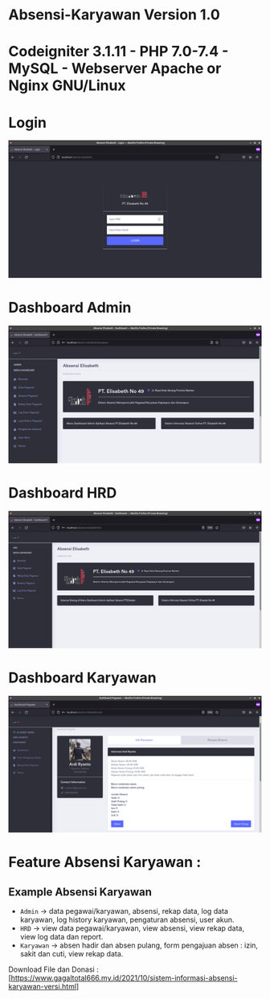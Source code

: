 # Absensi-Karyawan Version 1.0 
# Codeigniter 3.1.11 - PHP 7.0-7.4 - MySQL - Webserver Apache or Nginx GNU/Linux

# Login

![Screen Capture](https://raw.githubusercontent.com/gagaltotal/Absensi-Karyawan/main/login.png)

# Dashboard Admin

![Screen Capture](https://raw.githubusercontent.com/gagaltotal/Absensi-Karyawan/main/dashboard%20admin.png)

# Dashboard HRD

![Screen Capture](https://raw.githubusercontent.com/gagaltotal/Absensi-Karyawan/main/dashboard%20hrd.png)

# Dashboard Karyawan

![Screen Capture](https://raw.githubusercontent.com/gagaltotal/Absensi-Karyawan/main/dashboard%20karyawan.png)

# Feature Absensi Karyawan :

Example Absensi Karyawan
--------

 - `Admin` → data pegawai/karyawan, absensi, rekap data, log data karyawan, log history karyawan, pengaturan absensi, user akun.
 - `HRD` → view data pegawai/karyawan, view absensi, view rekap data, view log data dan report.
 - `Karyawan` → absen hadir dan absen pulang, form pengajuan absen : izin, sakit dan cuti, view rekap data.

Download File dan Donasi : [https://www.gagaltotal666.my.id/2021/10/sistem-informasi-absensi-karyawan-versi.html]
